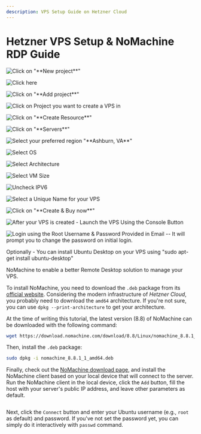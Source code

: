 ```yaml
---
description: VPS Setup Guide on Hetzner Cloud
---
```


# Hetzner VPS Setup & NoMachine RDP Guide

![Click on "\*\*New project\*\*"](<.gitbook/assets/0 (1).png>)

![Click here](<.gitbook/assets/1 (1).png>)

![Click on "\*\*Add project\*\*"](<.gitbook/assets/2 (1).png>)

![Click on  Project you want to create a VPS in](<.gitbook/assets/3 (1).png>)

![Click on "\*\*Create Resource\*\*"](<.gitbook/assets/4 (1).png>)

![Click on "\*\*Servers\*\*"](<.gitbook/assets/5 (1).png>)

![Select your preferred region "\*\*Ashburn, VA\*\*"](<.gitbook/assets/6 (1).png>)

![Select OS](<.gitbook/assets/7 (1).png>)

![Select Architecture](<.gitbook/assets/8 (1).png>)

![Select VM Size](<.gitbook/assets/9 (1).png>)

![Uncheck IPV6](<.gitbook/assets/10 (1).png>)

![Select a Unique Name for your VPS](<.gitbook/assets/11 (1).png>)

![Click on "\*\*Create & Buy now\*\*"](<.gitbook/assets/12 (1).png>)

![After your VPS is created - Launch the VPS Using the Console Button](<.gitbook/assets/13 (1).png>)

![Login using the Root Username & Password Provided in Email -- It will prompt you to change the password on initial login.](<.gitbook/assets/14 (1).png>)

Optionally - You can install Ubuntu Desktop on your VPS using "sudo apt-get install ubuntu-desktop"

NoMachine to enable a better Remote Desktop solution to manage your VPS.

To install NoMachine, you need to download the `.deb` package from its [official website](https://downloads.nomachine.com/linux/?id=1). Considering the modern infrastructure of _Hetzner Cloud_, you probably need to download the `amd64` architecture. If you're not sure, you can use `dpkg --print-architecture` to get your architecture.

At the time of writing this tutorial, the latest version (8.8) of NoMachine can be downloaded with the following command:

```bash
wget https://download.nomachine.com/download/8.8/Linux/nomachine_8.8.1_1_amd64.deb
```

Then, install the `.deb` package:

```bash
sudo dpkg -i nomachine_8.8.1_1_amd64.deb
```

Finally, check out the [NoMachine download page](https://downloads.nomachine.com/), and install the NoMachine client based on your local device that will connect to the server. Run the NoMachine client in the local device, click the `Add` button, fill the host with your server's public IP address, and leave other parameters as default.

<figure><img src=".gitbook/assets/image.png" alt=""><figcaption></figcaption></figure>

Next, click the `Connect` button and enter your Ubuntu username (e.g., `root` as default) and password. If you've not set the password yet, you can simply do it interactively with `passwd` command.
